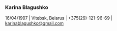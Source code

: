 ### Karina Blagushko
16/04/1997 | Vitebsk, Belarus | +375(29)-121-96-69 | karinablagushko@gmail.com
